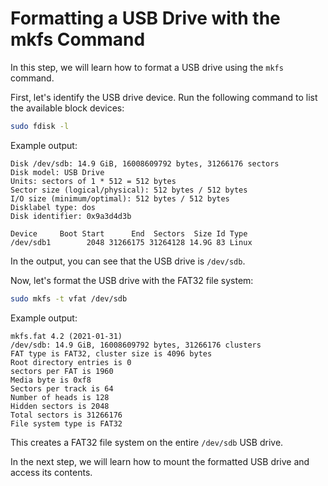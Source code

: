# Formatting a USB Drive with the mkfs Command

In this step, we will learn how to format a USB drive using the `mkfs` command.

First, let's identify the USB drive device. Run the following command to list the available block devices:

```bash
sudo fdisk -l
```

Example output:

```
Disk /dev/sdb: 14.9 GiB, 16008609792 bytes, 31266176 sectors
Disk model: USB Drive
Units: sectors of 1 * 512 = 512 bytes
Sector size (logical/physical): 512 bytes / 512 bytes
I/O size (minimum/optimal): 512 bytes / 512 bytes
Disklabel type: dos
Disk identifier: 0x9a3d4d3b

Device     Boot Start      End  Sectors  Size Id Type
/dev/sdb1        2048 31266175 31264128 14.9G 83 Linux
```

In the output, you can see that the USB drive is `/dev/sdb`.

Now, let's format the USB drive with the FAT32 file system:

```bash
sudo mkfs -t vfat /dev/sdb
```

Example output:

```
mkfs.fat 4.2 (2021-01-31)
/dev/sdb: 14.9 GiB, 16008609792 bytes, 31266176 clusters
FAT type is FAT32, cluster size is 4096 bytes
Root directory entries is 0
sectors per FAT is 1960
Media byte is 0xf8
Sectors per track is 64
Number of heads is 128
Hidden sectors is 2048
Total sectors is 31266176
File system type is FAT32
```

This creates a FAT32 file system on the entire `/dev/sdb` USB drive.

In the next step, we will learn how to mount the formatted USB drive and access its contents.

